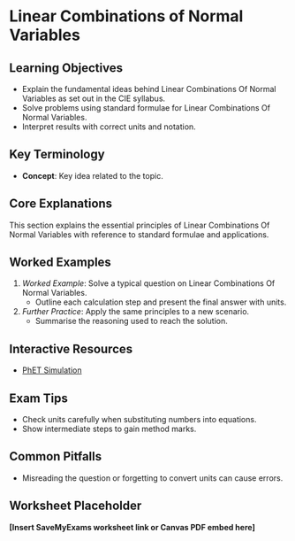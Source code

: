 # Linear Combinations of Normal Variables

## Learning Objectives
- Explain the fundamental ideas behind Linear Combinations Of Normal Variables as set out in the CIE syllabus.
- Solve problems using standard formulae for Linear Combinations Of Normal Variables.
- Interpret results with correct units and notation.

## Key Terminology
- **Concept**: Key idea related to the topic.

## Core Explanations
This section explains the essential principles of Linear Combinations Of Normal Variables with reference to standard formulae and applications.

## Worked Examples
1. *Worked Example*: Solve a typical question on Linear Combinations Of Normal Variables.
   - Outline each calculation step and present the final answer with units.
2. *Further Practice*: Apply the same principles to a new scenario.
   - Summarise the reasoning used to reach the solution.

## Interactive Resources
- [PhET Simulation](https://phet.colorado.edu/)

## Exam Tips
- Check units carefully when substituting numbers into equations.
- Show intermediate steps to gain method marks.

## Common Pitfalls
- Misreading the question or forgetting to convert units can cause errors.

## Worksheet Placeholder
**[Insert SaveMyExams worksheet link or Canvas PDF embed here]**
